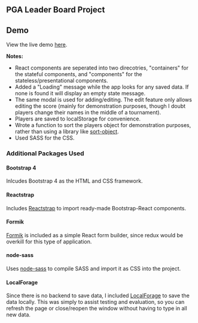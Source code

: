 ## PGA Leader Board Project

## Demo
View the live demo [here](https://dtsnell4.github.io/Leader-Board/).

**Notes:**
* React components are seperated into two direcotries, "containers" for the stateful components, and "components" for the stateless/presentational components. 
* Added a "Loading" message while the app looks for any saved data.  If none is found it will display an empty state message. 
* The same modal is used for adding/editing.  The edit feature only allows editing the score (mainly for demonstration purposes, though I doubt players change their names in the middle of a tournament).
* Players are saved to localStorage for convenience.
* Wrote a function to sort the players object for demonstration purposes, rather than using a library like [sort-object](https://www.npmjs.com/package/sort-object).
* Used SASS for the CSS.

### Additional Packages Used

#### Bootstrap 4
Inlcudes Bootstrap 4 as the HTML and CSS framework.

#### Reactstrap
Includes [Reactstrap](https://reactstrap.github.io/components/alerts/) to import ready-made Bootstrap-React components.

#### Formik
[Formik](https://jaredpalmer.com/formik/docs/overview) is included as a simple React form builder, since redux would be overkill for this type of application.  
#### node-sass
Uses [node-sass](https://www.npmjs.com/package/node-sass) to compile SASS and import it as CSS into the project.

#### LocalForage
Since there is no backend to save data, I included [LocalForage](https://localforage.github.io/localForage/) to save the data locally.  This was simply to assist testing and evaluation, so you can refresh the page or close/reopen the window without having to type in all new data. 

